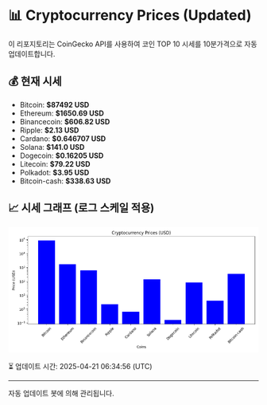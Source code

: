 
# 📊 Cryptocurrency Prices (Updated)

이 리포지토리는 CoinGecko API를 사용하여 코인 TOP 10 시세를 10분가격으로 자동 업데이트합니다.

## 💰 현재 시세
- Bitcoin: **$87492 USD**
- Ethereum: **$1650.69 USD**
- Binancecoin: **$606.82 USD**
- Ripple: **$2.13 USD**
- Cardano: **$0.646707 USD**
- Solana: **$141.0 USD**
- Dogecoin: **$0.16205 USD**
- Litecoin: **$79.22 USD**
- Polkadot: **$3.95 USD**
- Bitcoin-cash: **$338.63 USD**

## 📈 시세 그래프 (로그 스케일 적용)
![Crypto Prices](crypto_prices.png)

⏳ 업데이트 시간: 2025-04-21 06:34:56 (UTC)

---
자동 업데이트 봇에 의해 관리됩니다.

